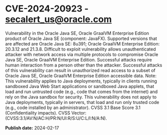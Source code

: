 # CVE-2024-20923 - secalert_us@oracle.com

Vulnerability in the Oracle Java SE, Oracle GraalVM Enterprise Edition product of Oracle Java SE (component: JavaFX).  Supported versions that are affected are Oracle Java SE: 8u391; Oracle GraalVM Enterprise Edition: 20.3.12 and  21.3.8. Difficult to exploit vulnerability allows unauthenticated attacker with network access via multiple protocols to compromise Oracle Java SE, Oracle GraalVM Enterprise Edition.  Successful attacks require human interaction from a person other than the attacker. Successful attacks of this vulnerability can result in  unauthorized read access to a subset of Oracle Java SE, Oracle GraalVM Enterprise Edition accessible data. Note: This vulnerability applies to Java deployments, typically in clients running sandboxed Java Web Start applications or sandboxed Java applets, that load and run untrusted code (e.g., code that comes from the internet) and rely on the Java sandbox for security. This vulnerability does not apply to Java deployments, typically in servers, that load and run only trusted code (e.g., code installed by an administrator). CVSS 3.1 Base Score 3.1 (Confidentiality impacts).  CVSS Vector: (CVSS:3.1/AV:N/AC:H/PR:N/UI:R/S:U/C:L/I:N/A:N).

**Publish date:** 2024-02-17
